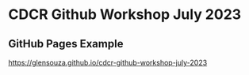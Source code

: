 # CDCR Github Workshop July 2023

## GitHub Pages Example

<https://glensouza.github.io/cdcr-github-workshop-july-2023>
